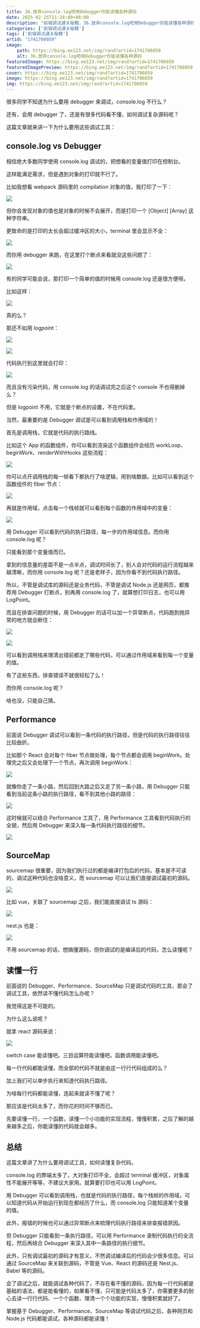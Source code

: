 ```yaml
---
title: 36.放弃console.log吧用Debugger你能读懂各种源码
date: 2025-02-25T21:28:00+08:00
description: "前端调试通关秘籍，36.放弃console.log吧用Debugger你能读懂各种源码"
categories: ['前端调试通关秘籍']
tags: ['前端调试通关秘籍']
artid: "1741706059"
image:
    path: https://bing.ee123.net/img/rand?artid=1741706059
    alt: 36.放弃console.log吧用Debugger你能读懂各种源码
featuredImage: https://bing.ee123.net/img/rand?artid=1741706059
featuredImagePreview: https://bing.ee123.net/img/rand?artid=1741706059
cover: https://bing.ee123.net/img/rand?artid=1741706059
image: https://bing.ee123.net/img/rand?artid=1741706059
img: https://bing.ee123.net/img/rand?artid=1741706059
---
```


很多同学不知道为什么要用 debugger 来调试，console.log 不行么？

还有，会用 debugger 了，还是有很多代码看不懂，如何调试复杂源码呢？

这篇文章就来讲一下为什么要用这些调试工具：

## console.log vs Debugger

相信绝大多数同学使用 console.log 调试的，把想看的变量值打印在控制台。

这样能满足需求，但是遇到对象的打印就不行了。

比如我想看 webpack 源码里的 compilation 对象的值，我打印了一下：

![](https://p3-juejin.byteimg.com/tos-cn-i-k3u1fbpfcp/e46f250b62e44aefa82525cb61577b39~tplv-k3u1fbpfcp-watermark.image?)

但你会发现对象的值也是对象的时候不会展开，而是打印一个 [Object] [Array] 这种字符串。

更致命的是打印的太长会超过缓冲区的大小，terminal 里会显示不全：

![](https://p3-juejin.byteimg.com/tos-cn-i-k3u1fbpfcp/02b36f283e3946b4a0a22eee0f07adc0~tplv-k3u1fbpfcp-watermark.image?)

而你用 debugger 来跑，在这里打个断点来看就没这些问题了：

![](https://p6-juejin.byteimg.com/tos-cn-i-k3u1fbpfcp/66399947ea6b45289c8d77b6d4568cc5~tplv-k3u1fbpfcp-watermark.image?)

有的同学可能会说，那打印一个简单的值的时候用 console.log 还是很方便呀。

比如这样：

![](https://p3-juejin.byteimg.com/tos-cn-i-k3u1fbpfcp/ef9425410b784a7dbecbe63a73b76f6e~tplv-k3u1fbpfcp-watermark.image?)

真的么？

那还不如用 logpoint：

![](https://p3-juejin.byteimg.com/tos-cn-i-k3u1fbpfcp/984309e3bd42450899107ce25924e251~tplv-k3u1fbpfcp-watermark.image?)

![](https://p6-juejin.byteimg.com/tos-cn-i-k3u1fbpfcp/42d87e8ab5614b9093274400819cb9f8~tplv-k3u1fbpfcp-watermark.image?)

代码执行到这里就会打印：

![](https://p6-juejin.byteimg.com/tos-cn-i-k3u1fbpfcp/08edc583fe6744649ec4a1ac92b1c0f0~tplv-k3u1fbpfcp-watermark.image?)

而且没有污染代码，用 console.log 的话调试完之后这个 console 不也得删掉么？

但是 logpoint 不用，它就是个断点的设置，不在代码里。

当然，最重要的是 Debugger 调试是可以看到调用栈和作用域的！

首先是调用栈，它就是代码的执行路线。

比如这个 App 的函数组件，你可以看到渲染这个函数组件会经历 workLoop、beginWork、renderWithHooks 这些流程：

![](https://p6-juejin.byteimg.com/tos-cn-i-k3u1fbpfcp/72588b94a4c54cb9b2fb6cf9d032d66d~tplv-k3u1fbpfcp-watermark.image?)

你可以点开调用栈的每一帧看下都执行了啥逻辑，用到啥数据。比如可以看到这个函数组件的 fiber 节点：

![](https://p1-juejin.byteimg.com/tos-cn-i-k3u1fbpfcp/316982c49ddf4ef28c45ffa672fdb449~tplv-k3u1fbpfcp-watermark.image?)

再就是作用域，点击每一个栈帧就可以看到每个函数的作用域中的变量：

![](https://p1-juejin.byteimg.com/tos-cn-i-k3u1fbpfcp/2809ab2ad48e489aa49ccf7c92730921~tplv-k3u1fbpfcp-watermark.image?)

用 Debugger 可以看到代码的执行路径，每一步的作用域信息。而你用 console.log 呢？

只能看到那个变量值而已。

拿到的信息量的差距不是一点半点，调试时间长了，别人会对代码的运行流程越来越清晰，而你用 console.log 呢？还是老样子，因为你看不到代码执行路径。

所以，不管是调试库的源码还是业务代码，不管是调试 Node.js 还是网页，都推荐用 Debugger 打断点，别再用 console.log 了，就算想打印日志，也可以用 LogPoint。

而且在排查问题的时候，用 Debugger 的话可以加一个异常断点，代码跑到抛异常的地方就会断住：

![](https://p1-juejin.byteimg.com/tos-cn-i-k3u1fbpfcp/312a53cf4d2746c68e5eae18e57c2271~tplv-k3u1fbpfcp-watermark.image?)

![](https://p9-juejin.byteimg.com/tos-cn-i-k3u1fbpfcp/8916e0b5bcae42ed99bc72a74ad1dc5c~tplv-k3u1fbpfcp-watermark.image?)

可以看到调用栈来理清出错前都走了哪些代码，可以通过作用域来看到每一个变量的值。

有了这些东西，排查错误不就很轻松了么！

而你用 console.log 呢？

啥也没，只能自己猜。

## Performance

前面说 Debugger 调试可以看到一条代码的执行路径，但是代码的执行路径往往比较曲折。

比如那个 React 会对每个 fiber 节点做处理，每个节点都会调用 beginWork。处理完之后又会处理下一个节点，再次调用 beginWork：

![](https://p6-juejin.byteimg.com/tos-cn-i-k3u1fbpfcp/a78b0013128241cdbad5c765d7334920~tplv-k3u1fbpfcp-watermark.image?)

就像你走了一条小路，然后回到大路之后又走了另一条小路，用 Debugger 只能看到当前这条小路的执行路径，看不到其他小路的路径：

![](https://p1-juejin.byteimg.com/tos-cn-i-k3u1fbpfcp/2c99e014477e4331b15aba9c58d3da24~tplv-k3u1fbpfcp-watermark.image?)

这时候就可以结合 Performance 工具了，用 Performance 工具看到代码执行的全貌，然后用 Debugger 来深入每一条代码执行路径的细节。

![](https://p3-juejin.byteimg.com/tos-cn-i-k3u1fbpfcp/919cad7201574741a798522e4c6eeceb~tplv-k3u1fbpfcp-watermark.image?)

## SourceMap

sourcemap 很重要，因为我们执行过的都是编译打包后的代码，基本是不可读的，调试这种代码也没啥意义，而 sourcemap 可以让我们直接调试最初的源码。

![](https://p3-juejin.byteimg.com/tos-cn-i-k3u1fbpfcp/f172c75c3bea4bfb81e4a8018b1cde19~tplv-k3u1fbpfcp-watermark.image?)

比如 vue，关联了 sourcemap 之后，我们能直接调试 ts 源码：

![](https://p9-juejin.byteimg.com/tos-cn-i-k3u1fbpfcp/1eb7c86fa08c44218e74ae5888d0550d~tplv-k3u1fbpfcp-watermark.image?)

nest.js 也是：

![](https://p3-juejin.byteimg.com/tos-cn-i-k3u1fbpfcp/78694dcfbb184003a114c523962565ea~tplv-k3u1fbpfcp-watermark.image?)

不用 sourcemap 的话，想搞懂源码，但你调试的是编译后的代码，怎么读懂呢？

## 读懂一行

前面说的 Debugger、Performance、SourceMap 只是调试代码的工具，那会了调试工具，依然读不懂代码怎么办呢？

我觉得这是不可能的。

为什么这么说呢？

就拿 react 源码来说：

![](https://p6-juejin.byteimg.com/tos-cn-i-k3u1fbpfcp/85996569a6984f82bac6d26d529ba78b~tplv-k3u1fbpfcp-watermark.image?)

switch case 能读懂吧。三目运算符能读懂吧。函数调用能读懂吧。

每一行代码都能读懂，而全部的代码不就是由这一行行代码组成的么？

加上我们可以单步执行来知道代码执行路径。

为啥每行代码都能读懂，连起来就读不懂了呢？

那应该是代码太多了，而你花的时间不够而已。

先要读懂一行，一个函数，读懂一个小功能的实现流程，慢慢积累，之后了解的越来越多之后，你能读懂的代码就会越多。

## 总结

这篇文章讲了为什么要用调试工具，如何读懂复杂代码。

console.log 的弊端太多了，大对象打印不全，会超过 terminal 缓冲区，对象属性不能展开等等，不建议大家用。就算要打印也可以用 LogPoint。

用 Debugger 可以看到调用栈，也就是代码的执行路径，每个栈帧的作用域，可以知道代码从开始运行到现在都经历了什么，而 console.log 只能知道某个变量的值。

此外，报错的时候也可以通过异常断点来梳理代码执行路径来排查报错原因。

但 Debugger 只能看到一条执行路径，可以用 Performance 录制代码执行的全流程，然后再结合 Debugger 来深入其中一条路径的执行细节。

此外，只有调试最初的源码才有意义，不然调试编译后的代码会少很多信息。可以通过 SourceMap 来关联到源码，不管是 Vue、React 的源码还是 Nest.js、Babel 等的源码。

会了调试之后，就能调试各种代码了，不存在看不懂的源码，因为每一行代码都是基础的语法，都是能看懂的，如果看不懂，只可能是代码太多了，你需要更多的耐心去读一行行代码、一个个函数、理清一个个功能的实现，慢慢积累就好了。

掌握基于 Debugger、Performance、SourceMap 等调试代码之后，各种网页和 Node.js 代码都能调试，各种源码都能读懂！

